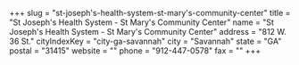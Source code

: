 +++
slug = "st-joseph's-health-system-st-mary's-community-center"
title = "St Joseph's Health System - St Mary's Community Center"
name = "St Joseph's Health System - St Mary's Community Center"
address = "812 W. 36 St."
cityIndexKey = "city-ga-savannah"
city = "Savannah"
state = "GA"
postal = "31415"
website = ""
phone = "912-447-0578"
fax = ""
+++
